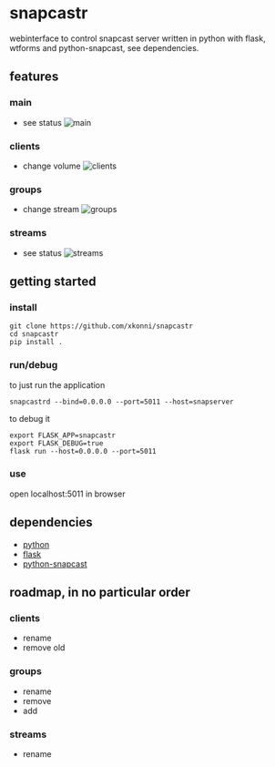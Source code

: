 # snapcastr

 webinterface to control snapcast server
 written in python with flask, wtforms and python-snapcast, see dependencies.

## features

### main
* see status
![main](https://github.com/xkonni/snapcastr/blob/master/doc/main.png)

### clients
* change volume
![clients](https://github.com/xkonni/snapcastr/blob/master/doc/clients.png)

### groups
* change stream
![groups](https://github.com/xkonni/snapcastr/blob/master/doc/groups.png)

### streams
* see status
![streams](https://github.com/xkonni/snapcastr/blob/master/doc/streams.png)

## getting started

### install
```
git clone https://github.com/xkonni/snapcastr
cd snapcastr
pip install .
```

### run/debug
to just run the application
```
snapcastrd --bind=0.0.0.0 --port=5011 --host=snapserver
```

to debug it
```
export FLASK_APP=snapcastr
export FLASK_DEBUG=true
flask run --host=0.0.0.0 --port=5011
```

### use
open localhost:5011 in browser

## dependencies
* [python](https://www.python.org/)
* [flask](http://flask.pocoo.org/)
* [python-snapcast]( https://github.com/happyleavesaoc/python-snapcast)


## roadmap, in no particular order

### clients
* rename
* remove old

### groups
* rename
* remove
* add

### streams
* rename
